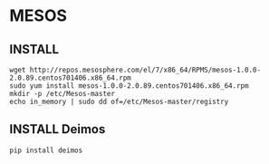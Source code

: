 # MESOS

## INSTALL

```shell
wget http://repos.mesosphere.com/el/7/x86_64/RPMS/mesos-1.0.0-2.0.89.centos701406.x86_64.rpm
sudo yum install mesos-1.0.0-2.0.89.centos701406.x86_64.rpm
mkdir -p /etc/Mesos-master
echo in_memory | sudo dd of=/etc/Mesos-master/registry

```


## INSTALL Deimos

```shell
pip install deimos
```